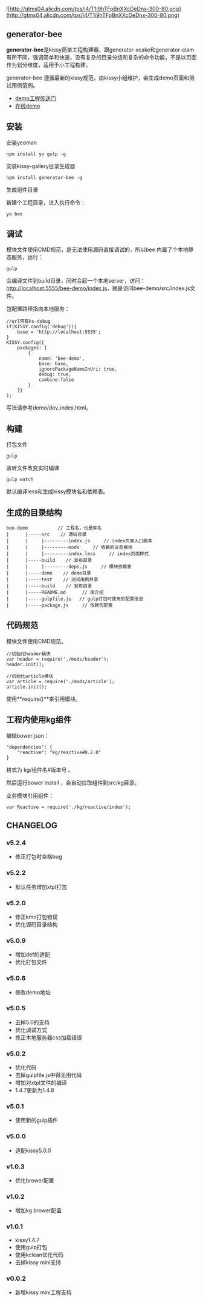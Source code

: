 ![http://gtms04.alicdn.com/tps/i4/T1i9hTFpBnXXcDeDnx-300-80.png](http://gtms04.alicdn.com/tps/i4/T1i9hTFpBnXXcDeDnx-300-80.png)

## generator-bee

**generator-bee**是kissy简单工程构建器，跟generator-xcake和generator-clam有所不同，强调简单和快速，没有复杂的目录分级和复杂的命令功能，不是以页面作为划分维度，适用于小工程构建。

generator-bee 遵循最新的kissy规范，由kissy小组维护，会生成demo页面和测试用例范例。

* [demo工程传送门](https://github.com/minghe/bee-demo)
* [在线demo](http://apebook.org/bee-demo/demo/dev_index.html)

## 安装

安装yeoman

    npm install yo gulp -g

安装kissy-gallery目录生成器

    npm install generator-bee -g

生成组件目录

新建个工程目录，进入执行命令：

    yo bee

## 调试

模块文件使用CMD规范，是无法使用源码直接调试的，所以bee 内置了个本地静态服务，运行：

    gulp

会编译文件到build目录，同时会起一个本地server，访问：[http://localhost:5555/bee-demo/index.js](http://localhost:5555/bee-demo/index.js)，就是访问bee-demo/src/index.js文件。

包配置路径指向本地服务：

    //url带有ks-debug
    if(KISSY.config('debug')){
        base = 'http://localhost:5555';
    }
    KISSY.config({
        packages: [
            {
                name: 'bee-demo',
                base: base,
                ignorePackageNameInUri: true,
                debug: true,
                combine:false
            }
        ]}
    );
    
写法请参考demo/dev_index.html。


## 构建

打包文件

    gulp

监听文件改变实时编译

    gulp watch

默认编译less和生成kissy模块名和依赖表。

## 生成的目录结构

    bee-demo           // 工程名，也是库名
    |      |-----src    // 源码目录
    |      |     |---------index.js     // index页面入口脚本
    |      |     |---------mods     // 依赖的业务模块
    |      |     |---------index.less     // index页面样式
    |      |-----build    // 发布目录
    |      |     |---------deps.js     // 模块依赖表
    |      |-----demo    // demo目录
    |      |-----test    // 测试用例目录
    |      |-----build    // 发布目录
    |      |-----README.md      // 库介绍
    |      |-----gulpfile.js   // gulp打包时使用的配置信息
    |      |-----package.js     // 依赖包配置

## 代码规范

模块文件使用CMD规范。

    //初始化header模块
    var header = require('./mods/header');
    header.init();
    
    //初始化article模块
    var article = require('./mods/article');
    article.init();

使用**require()**来引用模块。

## 工程内使用kg组件

编辑bower.json：

    "dependencies": {
        "reactive": "kg/reactive#0.2.0"
    }
    
格式为 kg/组件名#版本号 。

然后运行bower install ，会自动拉取组件到src/kg目录。

业务模块引用组件：

    var Reactive = require('./kg/reactive/index');

## CHANGELOG

### v5.2.4

* 修正打包时空格bug

### v5.2.2

* 默认任务增加xtpl打包

### v5.2.0

* 修正kmc打包错误
* 优化源码目录结构

### v5.0.9

* 增加def的适配
* 优化打包文件

### v5.0.6

* 修改demo地址

### v5.0.5

* 去掉5.0的支持
* 优化调试方式
* 修正本地服务器css加载错误

### v5.0.2

* 优化代码
* 去掉gulpfile.js中得无用代码
* 增加对xtpl文件的编译
* 1.4.7更新为1.4.8

### v5.0.1

* 使用新的gulp插件


### v5.0.0

* 适配kissy5.0.0

### v1.0.3

* 优化brower配置

### v1.0.2

* 增加kg brower配置

### v1.0.1

* kissy1.4.7
* 使用gulp打包
* 使用kclean优化代码
* 去掉kissy mini支持

### v0.0.2

* 新增kissy mini工程支持
